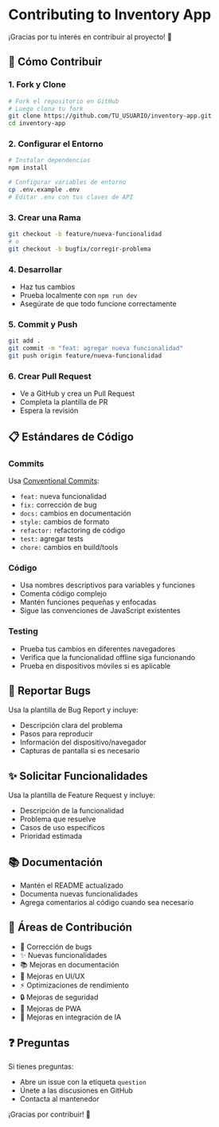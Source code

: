 # Contributing to Inventory App

¡Gracias por tu interés en contribuir al proyecto! 🎉

## 🚀 Cómo Contribuir

### 1. Fork y Clone
```bash
# Fork el repositorio en GitHub
# Luego clona tu fork
git clone https://github.com/TU_USUARIO/inventory-app.git
cd inventory-app
```

### 2. Configurar el Entorno
```bash
# Instalar dependencias
npm install

# Configurar variables de entorno
cp .env.example .env
# Editar .env con tus claves de API
```

### 3. Crear una Rama
```bash
git checkout -b feature/nueva-funcionalidad
# o
git checkout -b bugfix/corregir-problema
```

### 4. Desarrollar
- Haz tus cambios
- Prueba localmente con `npm run dev`
- Asegúrate de que todo funcione correctamente

### 5. Commit y Push
```bash
git add .
git commit -m "feat: agregar nueva funcionalidad"
git push origin feature/nueva-funcionalidad
```

### 6. Crear Pull Request
- Ve a GitHub y crea un Pull Request
- Completa la plantilla de PR
- Espera la revisión

## 📋 Estándares de Código

### Commits
Usa [Conventional Commits](https://www.conventionalcommits.org/):
- `feat:` nueva funcionalidad
- `fix:` corrección de bug
- `docs:` cambios en documentación
- `style:` cambios de formato
- `refactor:` refactoring de código
- `test:` agregar tests
- `chore:` cambios en build/tools

### Código
- Usa nombres descriptivos para variables y funciones
- Comenta código complejo
- Mantén funciones pequeñas y enfocadas
- Sigue las convenciones de JavaScript existentes

### Testing
- Prueba tus cambios en diferentes navegadores
- Verifica que la funcionalidad offline siga funcionando
- Prueba en dispositivos móviles si es aplicable

## 🐛 Reportar Bugs

Usa la plantilla de Bug Report y incluye:
- Descripción clara del problema
- Pasos para reproducir
- Información del dispositivo/navegador
- Capturas de pantalla si es necesario

## ✨ Solicitar Funcionalidades

Usa la plantilla de Feature Request y incluye:
- Descripción de la funcionalidad
- Problema que resuelve
- Casos de uso específicos
- Prioridad estimada

## 📚 Documentación

- Mantén el README actualizado
- Documenta nuevas funcionalidades
- Agrega comentarios al código cuando sea necesario

## 🎯 Áreas de Contribución

- 🐛 Corrección de bugs
- ✨ Nuevas funcionalidades
- 📚 Mejoras en documentación
- 🎨 Mejoras en UI/UX
- ⚡ Optimizaciones de rendimiento
- 🔒 Mejoras de seguridad
- 📱 Mejoras de PWA
- 🤖 Mejoras en integración de IA

## ❓ Preguntas

Si tienes preguntas:
- Abre un issue con la etiqueta `question`
- Únete a las discusiones en GitHub
- Contacta al mantenedor

¡Gracias por contribuir! 🙏
